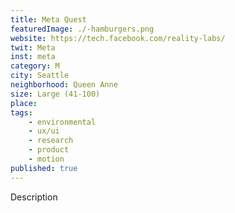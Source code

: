 ```yaml
---
title: Meta Quest
featuredImage: ./-hamburgers.png
website: https://tech.facebook.com/reality-labs/
twit: Meta
inst: meta
category: M
city: Seattle
neighborhood: Queen Anne
size: Large (41-100)
place: 
tags:
    - environmental
    - ux/ui
    - research
    - product
    - motion
published: true
---
```


Description
